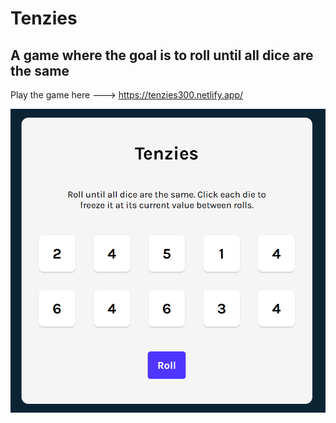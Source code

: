 # Tenzies

## A game where the goal is to roll until all dice are the same

Play the game here ---> https://tenzies300.netlify.app/

![Preview-Img](src/assets/Preview.png)